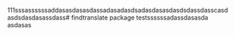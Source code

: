 111sssassssssaddasasdasasdassadasadasdsadasdasasdasdsdassdasscasdasdsdasdasassdass# findtranslate package
testssssssadassdasasda
asdasas
